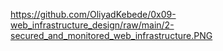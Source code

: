 https://github.com/OliyadKebede/0x09-web_infrastructure_design/raw/main/2-secured_and_monitored_web_infrastructure.PNG
